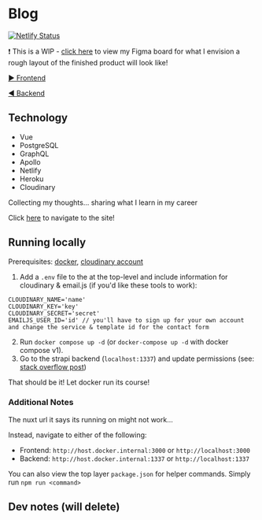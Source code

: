 # Blog

[![Netlify Status](https://api.netlify.com/api/v1/badges/91fc9ced-e839-478c-8cbe-5bb2b8ffed80/deploy-status)](https://app.netlify.com/sites/marc-shepherd/deploys)

❗ This is a WIP - [click here](https://www.figma.com/file/X8ri3Rtr2v4eObWamlLgiv/Portfolio?node-id=0%3A1) to view my Figma board for what I envision a rough layout of the finished product will look like!

[▶️ Frontend](frontend)

[◀️ Backend](backend)

## Technology

- Vue
- PostgreSQL
- GraphQL
- Apollo
- Netlify
- Heroku
- Cloudinary

Collecting my thoughts... sharing what I learn in my career

Click [here](https://marc-shepherd.netlify.app/) to navigate to the site!


## Running locally

Prerequisites: [docker](https://www.docker.com), [cloudinary account](https://cloudinary.com/users/register/free) 

1. Add a `.env` file to the at the top-level and include information for cloudinary & email.js (if you'd like these tools to work):
```
CLOUDINARY_NAME='name'
CLOUDINARY_KEY='key'
CLOUDINARY_SECRET='secret'
EMAILJS_USER_ID='id' // you'll have to sign up for your own account and change the service & template id for the contact form
```
2. Run `docker compose up -d` (or `docker-compose up -d` with docker compose v1). 
3. Go to the strapi backend (`localhost:1337`) and update permissions (see: [stack overflow post](https://stackoverflow.com/a/64434834/10609282))

That should be it! Let docker run its course!

### Additional Notes

The nuxt url it says its running on might not work...

Instead, navigate to either of the following: 

- Frontend: `http://host.docker.internal:3000` or `http://localhost:3000`
- Backend: `http://host.docker.internal:1337` or `http://localhost:1337`

You can also view the top layer `package.json` for helper commands. Simply run `npm run <command>`

## Dev notes (will delete)